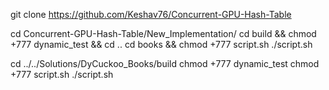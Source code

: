 git clone https://github.com/Keshav76/Concurrent-GPU-Hash-Table

cd Concurrent-GPU-Hash-Table/New_Implementation/
cd build && chmod +777 dynamic_test && cd ..
cd books && chmod +777 script.sh
./script.sh


cd ../../Solutions/DyCuckoo_Books/build
chmod +777 dynamic_test
chmod +777 script.sh
./script.sh

